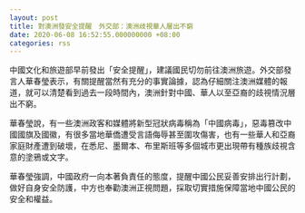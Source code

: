 ```yaml
---
layout: post
title: 對澳洲發安全提醒　外交部：澳洲歧視華人層出不窮
date: 2020-06-08 16:52:55.000000000 +08:00
categories: rss
---
```


中國文化和旅遊部早前發出「安全提醒」，建議國民切勿前往澳洲旅遊。外交部發言人華春瑩表示，有關提醒當然有充分的事實論據，認為仔細關注澳洲媒體的報道，就可以清楚看到過去一段時間內，澳洲針對中國、華人以至亞裔的歧視情況層出不窮。

華春瑩說，有一些澳洲政客和媒體將新型冠狀病毒稱為「中國病毒」，惡毒篡改中國國旗及國徽，有很多當地華僑遭受言語侮辱甚至圍攻傷害，也有一些華人和亞裔家庭財產遭到破壞，在悉尼、墨爾本、布里斯班等多個城市更出現帶有種族歧視含意的塗鴉或文字。

華春瑩強調，中國政府一向本著負責任的態度，提醒中國公民妥善安排出行計劃，做好自身安全防護，中方也奉勸澳洲正視問題，採取切實措施保障當地中國公民的安全和權益。
